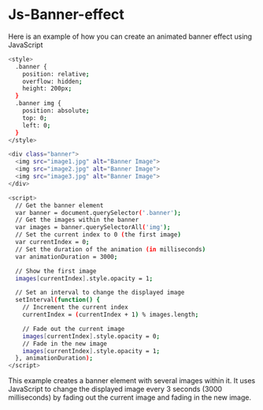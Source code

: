 # Js-Banner-effect
Here is an example of how you can create an animated banner effect using JavaScript

```bash
<style>
  .banner {
    position: relative;
    overflow: hidden;
    height: 200px;
  }
  .banner img {
    position: absolute;
    top: 0;
    left: 0;
  }
</style>

<div class="banner">
  <img src="image1.jpg" alt="Banner Image">
  <img src="image2.jpg" alt="Banner Image">
  <img src="image3.jpg" alt="Banner Image">
</div>

<script>
  // Get the banner element
  var banner = document.querySelector('.banner');
  // Get the images within the banner
  var images = banner.querySelectorAll('img');
  // Set the current index to 0 (the first image)
  var currentIndex = 0;
  // Set the duration of the animation (in milliseconds)
  var animationDuration = 3000;

  // Show the first image
  images[currentIndex].style.opacity = 1;

  // Set an interval to change the displayed image
  setInterval(function() {
    // Increment the current index
    currentIndex = (currentIndex + 1) % images.length;

    // Fade out the current image
    images[currentIndex].style.opacity = 0;
    // Fade in the new image
    images[currentIndex].style.opacity = 1;
  }, animationDuration);
</script>
````

This example creates a banner element with several images within it. It uses JavaScript to change the displayed image every 3 seconds (3000 milliseconds) by fading out the current image and fading in the new image.
